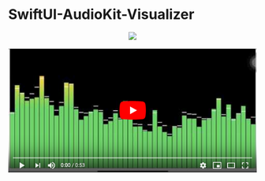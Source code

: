 # SwiftUI-AudioKit-Visualizer

<p align="center">
  <kbd>
    <img src="Images/Visualizer.gif" width="600">
  </kbd>
</p>

[!["Audio Visualizer Video Link"](Images/VisualizerThumbnail2.png)](https://www.youtube.com/watch?v=rzEkg2ria1I)

